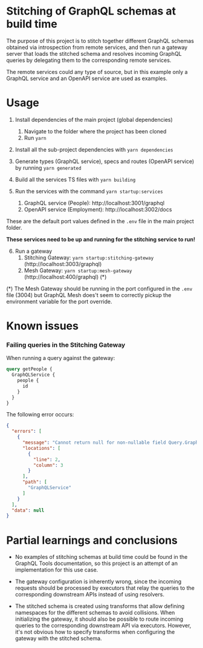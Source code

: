 
# Stitching of GraphQL schemas at build time

The purpose of this project is to stitch together different GraphQL schemas obtained via introspection from remote services, and then run a gateway server that loads the stitched schema and resolves incoming GraphQL queries by delegating them to the corresponding remote services.

The remote services could any type of source, but in this example only a GraphQL service and an OpenAPI service are used as examples.

# Usage

1. Install dependencies of the main project (global dependencies)
	1. Navigate to the folder where the project has been cloned
	2. Run `yarn`

2. Install all the sub-project dependencies with `yarn dependencies`

3. Generate types (GraphQL service), specs and routes (OpenAPI service) by running `yarn generated`

4. Build all the services TS files with `yarn building`

5. Run the services with the command `yarn startup:services`
	1. GraphQL service (People): http://localhost:3001/graphql
	2. OpenAPI service (Employment): http://localhost:3002/docs

These are the default port values defined in the `.env` file in the main project folder.

**These services need to be up and running for the stitching service to run!**

6. Run a gateway
	1. Stitching Gateway: `yarn startup:stitching-gateway` (http://localhost:3003/graphql)
	1. Mesh Gateway: `yarn startup:mesh-gateway` (http://localhost:400/graphql) (*)

(*) The Mesh Gateway should be running in the port configured in the `.env` file (3004) but GraphQL Mesh does't seem to correctly pickup the environment variable for the port override.

# Known issues

### Failing queries in the Stitching Gateway

When running a query against the gateway:

```graphql
query getPeople {
  GraphQLService {
    people {
      id
    }
  }
}
```

The following error occurs:

```json
{
  "errors": [
    {
      "message": "Cannot return null for non-nullable field Query.GraphQLService.",
      "locations": [
        {
          "line": 2,
          "column": 3
        }
      ],
      "path": [
        "GraphQLService"
      ]
    }
  ],
  "data": null
}
````

# Partial learnings and conclusions

- No examples of stitching schemas at build time could be found in the GraphQL Tools documentation, so this project is an attempt of an implementation for this use case.

- The gateway configuration is inherently wrong, since the incoming requests should be processed by executors that relay the queries to the corresponding downstream APIs instead of using resolvers.

- The stitched schema is created using transforms that allow defining namespaces for the different schemas to avoid collisions. When initializing the gateway, it should also be possible to route incoming queries to the corresponding downstream API via executors. However, it's not obvious how to specify transforms when configuring the gateway with the stitched schema.
